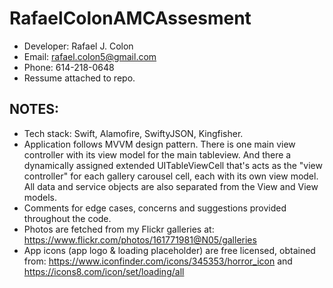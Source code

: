 # RafaelColonAMCAssesment
* Developer: Rafael J. Colon
* Email: rafael.colon5@gmail.com
* Phone: 614-218-0648
* Ressume attached to repo.

## NOTES:
 * Tech stack: Swift, Alamofire, SwiftyJSON, Kingfisher.
 * Application follows MVVM design pattern. There is one main view controller with its view model for the main tableview. And there a dynamically assigned extended UITableViewCell that's acts as the "view controller" for each gallery carousel cell, each with its own view model.  All data and service objects are also separated from the View and View models.
 * Comments for edge cases, concerns and suggestions provided throughout the code.
 * Photos are fetched from my Flickr galleries at: https://www.flickr.com/photos/161771981@N05/galleries
 * App icons (app logo & loading placeholder) are free licensed, obtained from: https://www.iconfinder.com/icons/345353/horror_icon and https://icons8.com/icon/set/loading/all 
